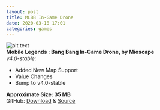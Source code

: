 ```yaml
---
layout: post
title: MLBB In-Game Drone
date: 2020-03-18 17:01
categories: games
---
```

![alt text](https://i.ibb.co/WnVLfsL/Whats-App-Image-2019-12-27-at-7-58-45-PM.jpg)  
**Mobile Legends : Bang Bang In-Game Drone, by Mioscape**  
_v4.0-stable:_
- Added New Map Support
- Value Changes
- Bump to v4.0-stable

**Approximate Size: 35 MB**  
GitHub: [Download](https://github.com/mioscape/drone/releases) & [Source](https://github.com/mioscape/drone)
